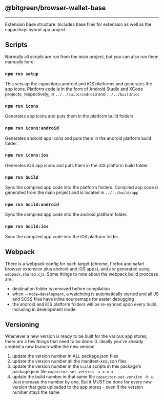 ## @bitgreen/browser-wallet-base
___
Extension base structure.  Includes base files for extension as well as the capacitorjs hybrid app project.

## Scripts
Normally all scripts are run from the main project, but you can also run them manually here:

### `npm run setup`
This sets up the capacitorjs android and iOS platforms and generates the app icons.  Platform code is in the form of Android Studio and XCode projects, respectively, in `../../build/android` and `../../build/ios`

### `npm run icons`
Generates app icons and puts them in the platform build folders.

### `npm run icons:android`
Generates android app icons and puts them in the android platform build folder.

### `npm run icons:ios`
Generates iOS app icons and puts them in the iOS platform build folder.

### `npm run build`
Sync the compiled app code into the platform folders.  Compiled app code is generated from the main project and is located in `../../build/app`

### `npm run build:android`
Sync the compiled app code into the android platform folder.

### `npm run build:ios`
Sync the compiled app code into the iOS platform folder.

## Webpack
There is a webpack config for each target (chrome, firefox and safari browser extension plus android and iOS apps), and are generated using `webpack.shared.cjs`.  Some things to note about the webpack build proccess are:
- destination folder is removed before compilation
- when `--mode=development`, a watchdog is automatically started and all JS and SCSS files have inline sourcemaps for easier debugging
- the android and iOS platform folders will be re-synced upon every build, including in development mode

## Versioning
Whenever a new version is ready to be built for the various app stores, there are a few things that need to be done:
0. ideally you've already created a new branch withe the new version
1. update the version number in ALL package.json files
2. update the version number all the manifest-xxx.json files
3. update the version number in the `build` scripts in this package's package.json file `capacitor-set-version -v x.x.x`
4. update the build number in that same file `capacitor-set-version -b x`.  Just increase the number by one.  But it MUST be done for every new version that gets uploaded to the app stores - even if the version number stays the same